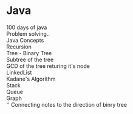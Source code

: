 # Java
100 days of java
<br/>
Problem solving.. <br/>
Java Concepts <br/>
Recursion <br/>
Tree - Binary Tree <br/>
Subtree of the tree <br/>
GCD of the tree returing it's node <br/>
LinkedList <br/>
Kadane's Algorithm <br/>
Stack <br/>
Queue <br/>
Graph <br/>''
Connecting notes to the direction of binry tree
